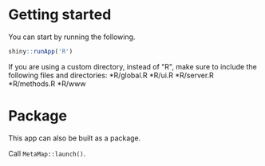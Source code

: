 Getting started
===============
You can start by running the following.

```r
shiny::runApp('R')
```
If you are using a custom directory, instead of "R", make sure to include the following files and directories:
*R/global.R
*R/ui.R
*R/server.R
*R/methods.R
*R/www

Package
=======

This app can also be built as a package.

Call `MetaMap::launch()`.
